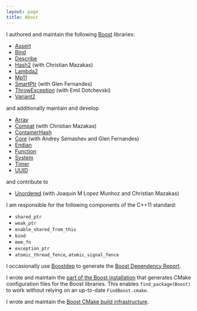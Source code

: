 ```yaml
---
layout: page
title: About
---
```


I authored and maintain the following [Boost](https://www.boost.org/) libraries:

* [Assert](https://boost.org/libs/assert)
* [Bind](https://boost.org/libs/bind)
* [Describe](https://boost.org/libs/describe)
* [Hash2](https://boost.org/libs/hash2) (with Christian Mazakas)
* [Lambda2](https://boost.org/libs/lambda2)
* [Mp11](https://boost.org/libs/mp11)
* [SmartPtr](https://boost.org/libs/smart_ptr) (with Glen Fernandes)
* [ThrowException](https://boost.org/libs/throw_exception) (with Emil Dotchevski)
* [Variant2](https://boost.org/libs/variant2)

and additionally maintain and develop

* [Array](https://boost.org/libs/array)
* [Compat](https://boost.org/libs/compat) (with Christian Mazakas)
* [ContainerHash](https://boost.org/libs/container_hash)
* [Core](https://boost.org/libs/core) (with Andrey Semashev and Glen Fernandes)
* [Endian](https://boost.org/libs/endian)
* [Function](https://boost.org/libs/function)
* [System](https://boost.org/libs/system)
* [Timer](https://boost.org/libs/timer)
* [UUID](https://boost.org/libs/uuid)

and contribute to

* [Unordered](https://boost.org/libs/unordered) (with Joaquin M Lopez Munhoz and Christian Mazakas)

I am responsible for the following components of the C++11 standard:

* `shared_ptr`
* `weak_ptr`
* `enable_shared_from_this`
* `bind`
* `mem_fn`
* `exception_ptr`
* `atomic_thread_fence`, `atomic_signal_fence`

I occasionally use [Boostdep](https://boost.org/tools/boostdep)
to generate the [Boost Dependency Report](https://pdimov.github.io/boostdep-report).

I wrote and maintain the
[part of the Boost installation](https://github.com/boostorg/boost_install)
that generates CMake configuration files for the Boost libraries. This enables
`find_package(Boost)` to work without relying on an up-to-date `FindBoost.cmake`.

I wrote and maintain the
[Boost CMake build infrastructure](https://github.com/boostorg/cmake).
